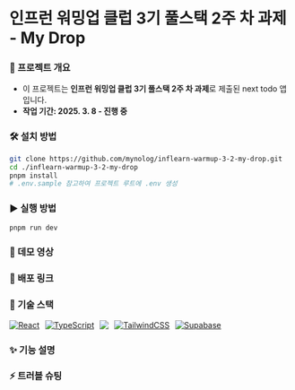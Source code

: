 # 인프런 워밍업 클럽 3기 풀스택 2주 차 과제 - My Drop

### 📌 프로젝트 개요

- 이 프로젝트는 **인프런 워밍업 클럽 3기 풀스택 2주 차 과제**로 제출된 next todo 앱입니다.
- **작업 기간: 2025. 3. 8 - 진행 중**

### 🛠️ 설치 방법

```bash
git clone https://github.com/mynolog/inflearn-warmup-3-2-my-drop.git
cd ./inflearn-warmup-3-2-my-drop
pnpm install
# .env.sample 참고하여 프로젝트 루트에 .env 생성
```

### ▶️ 실행 방법

```bash
pnpm run dev
```

### 🎥 데모 영상

<!-- [![유튜브 썸네일](https://img.youtube.com/vi/dMRzbDt6sh0/0.jpg)](https://www.youtube.com/watch?v=dMRzbDt6sh0)

- 이미지 클릭 시 유튜브로 연결 -->

### 🚀 배포 링크

### 🧳 기술 스택

<p style="display: flex; gap: 10px;">
  <a href="https://nextjs.org/">
    <img src="https://skillicons.dev/icons?i=nextjs" alt="React" />
  </a>
  <a href="https://www.typescriptlang.org/">
    <img src="https://skillicons.dev/icons?i=ts" alt="TypeScript" />
  </a>
  <a href="https://tanstack.com/query/v5/docs/framework/react/overview">
  <img
      src="https://go-skill-icons.vercel.app/api/icons?i=reactquery"
    />
  </a>
  <a href="https://tailwindcss.com/">
    <img src="https://skillicons.dev/icons?i=tailwind" alt="TailwindCSS" />
  </a>
  <a href="https://supabase.com/">
    <img src="https://skillicons.dev/icons?i=supabase" alt="Supabase" />
  </a>
</p>

### ✨ 기능 설명

### ⚡ 트러블 슈팅
